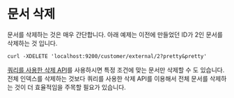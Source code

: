 # 문서 삭제
문서를 삭제하는 것은 매우 간단합니다. 아래 예제는 이전에 만들었던 ID가 2인 문서를 삭제하는 것 입니다.
```
curl -XDELETE 'localhost:9200/customer/external/2?pretty&pretty'
```
[쿼리를 사용한 삭제 API](../docs-delete-by-query.md)를 사용하시면 특정 조건에 맞는 문서만 삭제할 수 도 있습니다. 전체 인덱스를 삭제하는 것보다 쿼리를 사용한 삭제 API를 이용해서 전체 문서를 삭제하는 것이 더 효율적임을 주목할 필요가 있습니다.